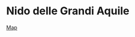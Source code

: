 # Nido delle Grandi Aquile

[Map](https://watabou.github.io/one-page-dungeon/?seed=706046443&tags=large,temple,secret,winding,multi-level,deep,dangerous,treasure,dwelling,backdoor,crumbling,ordered,square,spacious&name=Nido%20delle%20Grandi%20Aquile)
